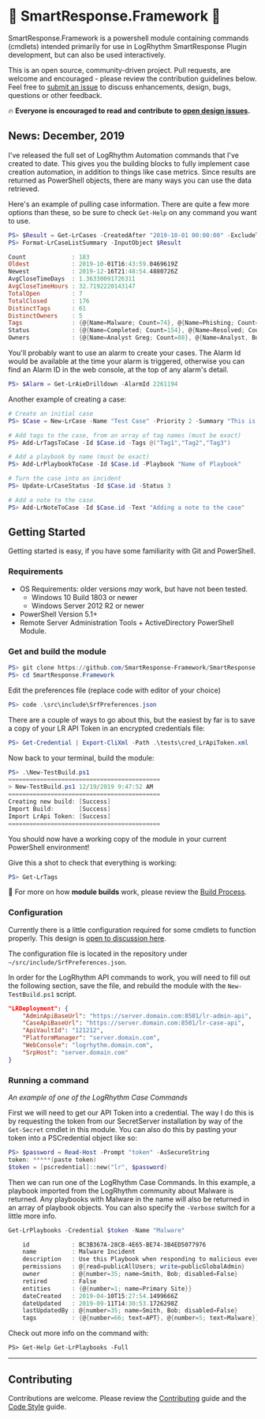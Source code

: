 <!-- markdownlint-disable MD026 -->
# :dizzy: SmartResponse.Framework :dizzy:

SmartResponse.Framework is a powershell module containing commands (cmdlets) intended primarily for use in LogRhythm SmartResponse Plugin development, but can also be used interactively.  

This is an open source, community-driven project. Pull requests, are welcome and encouraged - please review the contribution guidelines below. Feel free to [submit an issue](https://github.com/SmartResponse-Framework/SmartResponse.Framework/issues) to discuss enhancements, design, bugs, questions or other feedback.

:fire: **Everyone is encouraged to read and contribute to [open design issues](https://github.com/SmartResponse-Framework/SmartResponse.Framework/issues).**

## News: December, 2019

I've released the full set of LogRhythm Automation commands that I've created to date.  This gives you the building blocks to fully implement case creation automation, in addition to things like case metrics. Since results are returned as PowerShell objects, there are many ways you can use the data retrieved.

Here's an example of pulling case information.  There are quite a few more options than these, so be sure to check `Get-Help` on any command you want to use.

```powershell
PS> $Result = Get-LrCases -CreatedAfter "2019-10-01 00:00:00" -ExcludeTags @("Testing", "API Testing")
PS> Format-LrCaseListSummary -InputObject $Result

Count             : 183
Oldest            : 2019-10-01T16:43:59.0469619Z
Newest            : 2019-12-16T21:48:54.4880726Z
AvgCloseTimeDays  : 1.36330091726311
AvgCloseTimeHours : 32.7192220143147
TotalOpen         : 7
TotalClosed       : 176
DistinctTags      : 61
DistinctOwners    : 5
Tags              : {@{Name=Malware; Count=74}, @{Name=Phishing; Count=67}, @{Name=pdf; Count=26}, @{Name=Remediated Successfully; Count=40}...}
Status            : {@{Name=Completed; Count=154}, @{Name=Resolved; Count=20}, @{Name=Created; Count=7}, @{Name=Mitigated; Count=2}}
Owners            : {@{Name=Analyst Greg; Count=88}, @{Name=Analyst, Bob; Count=49}, @{Name=Analyst, Dwight; Count=11}, @{Name=Analyst, Ben; Count=25}...}
```

You'll probably want to use an alarm to create your cases.  The Alarm Id would be available at the time your alarm is triggered, otherwise you can find an Alarm ID in the web console, at the top of any alarm's detail. 

```powershell
PS> $Alarm = Get-LrAieDrilldown -AlarmId 2261194
```

Another example of creating a case:

```powershell
# Create an initial case
PS> $Case = New-LrCase -Name "Test Case" -Priority 2 -Summary "This is a new case!" -DueDate "2019-12-17 16:00:00" -AlarmNumbers $Alarm.AlarmID

# Add tags to the case, from an array of tag names (must be exact)
PS> Add-LrTagsToCase -Id $Case.id -Tags @("Tag1","Tag2","Tag3")

# Add a playbook by name (must be exact)
PS> Add-LrPlaybookToCase -Id $Case.id -Playbook "Name of Playbook"

# Turn the case into an incident
PS> Update-LrCaseStatus -Id $Case.id -Status 3

# Add a note to the case.
PS> Add-LrNoteToCase -Id $Case.id -Text "Adding a note to the case"
```

## Getting Started

Getting started is easy, if you have some familiarity with Git and PowerShell.

### Requirements

* OS Requirements: older versions *may* work, but have not been tested.
  * Windows 10 Build 1803 or newer
  * Windows Server 2012 R2 or newer
* PowerShell Version 5.1+
* Remote Server Administration Tools + ActiveDirectory PowerShell Module.

### Get and build the module

```powershell
PS> git clone https://github.com/SmartResponse-Framework/SmartResponse.Framework
PS> cd SmartResponse.Framework
```

Edit the preferences file (replace code with editor of your choice)

```powershell
PS> code .\src\include\SrfPreferences.json
```

There are a couple of ways to go about this, but the easiest by far is to save a copy of your LR API Token in an encrypted credentials file:

```powershell
PS> Get-Credential | Export-CliXml -Path .\tests\cred_LrApiToken.xml
```

Now back to your terminal, build the module:

```powershell
PS> .\New-TestBuild.ps1
===========================================
> New-TestBuild.ps1 12/19/2019 9:47:52 AM
===========================================
Creating new build: [Success]
Import Build:       [Success]
Import LrApi Token: [Success]
===========================================
```

You should now have a working copy of the module in your current PowerShell environment!

Give this a shot to check that everything is working:

```powershell
PS> Get-LrTags
```

:hammer: For more on how **module builds** work, please review the [Build Process](build/readme.md).

### Configuration

Currently there is a little configuration required for some cmdlets to function properly. This design is [open to discussion here](https://github.com/SmartResponse-Framework/SmartResponse.Framework/issues/1).

The configuration file is located in the repository under `~/src/include/SrfPreferences.json`.

In order for the LogRhythm API commands to work, you will need to fill out the following section, save the file, and rebuild the module with the `New-TestBuild.ps1` script.

```json
"LRDeployment": {
    "AdminApiBaseUrl": "https://server.domain.com:8501/lr-admin-api",
    "CaseApiBaseUrl": "https://server.domain.com:8501/lr-case-api",
    "ApiVaultId": "121212",
    "PlatformManager": "server.domain.com",
    "WebConsole": "logrhythm.domain.com",
    "SrpHost": "server.domain.com"
}
```


### Running a command

*An example of one of the LogRhythm Case Commands*

First we will need to get our API Token into a credential. The way I do this is by requesting the token from our SecretServer installation by way of the `Get-Secret` cmdlet in this module.  You can also do this by pasting your token into a PSCredential object like so:

```powershell
PS> $password = Read-Host -Prompt "token" -AsSecureString
token: *****(paste token)
$token = [pscredential]::new("lr", $password)
```

Then we can run one of the LogRhythm Case Commands. In this example, a playbook imported from the LogRhythm community about Malware is returned. Any playbooks with Malware in the name will also be returned in an array of playbook objects. You can also specify the `-Verbose` switch for a little more info.

```powershell
Get-LrPlaybooks -Credential $token -Name "Malware"

    id            : BC3B367A-28CB-4E65-BE74-3B4ED5077976
    name          : Malware Incident
    description   : Use this Playbook when responding to malicious events that use an exploit code targeting vulnerable services instead of using a compiled malicious binary, typically known as a virus.
    permissions   : @{read=publicAllUsers; write=publicGlobalAdmin}
    owner         : @{number=35; name=Smith, Bob; disabled=False}
    retired       : False
    entities      : {@{number=1; name=Primary Site}}
    dateCreated   : 2019-04-10T15:27:54.1499666Z
    dateUpdated   : 2019-09-11T14:30:53.1726298Z
    lastUpdatedBy : @{number=35; name=Smith, Bob; disabled=False}
    tags          : {@{number=66; text=APT}, @{number=5; text=Malware}}
```

Check out more info on the command with:

`PS> Get-Help Get-LrPlaybooks -Full`

---------

## Contributing

Contributions are welcome. Please review the [Contributing](CONTRIBUTING.md) guide and the [Code Style](CODESTYLE.md) guide.


